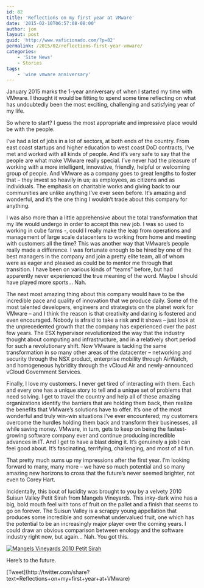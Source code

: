 ```yaml
---
id: 82
title: 'Reflections on my first year at VMware'
date: '2015-02-10T06:57:08-08:00'
author: jon
layout: post
guid: 'http://www.vaficionado.com/?p=82'
permalink: /2015/02/reflections-first-year-vmware/
categories:
    - 'Site News'
    - Stories
tags:
    - 'wine vmware anniversary'
---
```


January 2015 marks the 1-year anniversary of when I started my time with VMware. I thought it would be fitting to spend some time reflecting on what has undoubtedly been the most exciting, challenging and satisfying year of my life.

So where to start? I guess the most appropriate and impressive place would be with the people.

I’ve had a lot of jobs in a lot of sectors, at both ends of the country. From east coast startups and higher education to west coast DoD contracts, I’ve met and worked with all kinds of people. And it’s very safe to say that the people are what make VMware really special. I’ve never had the pleasure of working with a more intelligent, innovative, friendly, helpful or welcoming group of people. And VMware as a company goes to great lengths to foster that – they invest so heavily in us; as employees, as citizens and as individuals. The emphasis on charitable works and giving back to our communities are unlike anything I’ve ever seen before. It’s amazing and wonderful, and it’s the one thing I wouldn’t trade about this company for anything.

I was also more than a little apprehensive about the total transformation that my life would undergo in order to accept this new job. I was so used to working in cube farms -, could I really make the leap from operations and management of large scale datacenters to working from home and meeting with customers all the time? This was another way that VMware’s people really made a difference. I was fortunate enough to be hired by one of the best managers in the company and join a pretty elite team, all of whom were as eager and pleased as could be to mentor me through that transition. I have been on various kinds of “teams” before, but had apparently never experienced the true meaning of the word. Maybe I should have played more sports… Nah.

The next most amazing thing about this company would have to be the incredible pace and quality of innovation that we produce daily. Some of the most talented developers, engineers and strategists on the planet work for VMware – and I think the reason is that creativity and daring is fostered and even encouraged. Nobody is afraid to take a risk and it shows – just look at the unprecedented growth that the company has experienced over the past few years. The ESX hypervisor revolutionized the way that the industry thought about computing and infrastructure, and in a relatively short period for such a revolutionary shift. Now VMware is tackling the same transformation in so many other areas of the datacenter – networking and security through the NSX product, enterprise mobility through AirWatch, and homogeneous hybridity through the vCloud Air and newly-announced vCloud Government Services.

Finally, I love my customers. I never get tired of interacting with them. Each and every one has a unique story to tell and a unique set of problems that need solving. I get to travel the country and help all of these amazing organizations identify the barriers that are holding them back, then realize the benefits that VMware’s solutions have to offer. It’s one of the most wonderful and truly win-win situations I’ve ever encountered; my customers overcome the hurdles holding them back and transform their businesses, all while saving money. VMware, in turn, gets to keep on being the fastest-growing software company ever and continue producing incredible advances in IT. And I get to have a blast doing it. It’s genuinely a job I can feel good about. It’s fascinating, terrifying, challenging, and most of all fun.

That pretty much sums up my impressions after the first year. I’m looking forward to many, many more – we have so much potential and so many amazing new horizons to cross that the future’s never seemed brighter, not even to Corey Hart.

Incidentally, this bout of lucidity was brought to you by a velvety 2010 Suisun Valley Petit Sirah from Mangels Vineyards. This inky-dark wine has a big, bold mouth feel with tons of fruit on the pallet and a finish that seems to go on forever. The Suisun Valley is a scrappy young appellation that produces some incredible and somewhat undervalued fruit, one which has the potential to be an increasingly major player over the coming years. I could draw an obvious comparison between enology and the software industry right now, but again… Nah. You got this.

[![Mangels Vineyards 2010 Petit Sirah](https://www.vaficionado.com/wp-content/uploads/2015/02/IMG_4882-1024x768.jpg)](https://www.vaficionado.com/wp-content/uploads/2015/02/IMG_4882.jpg)

Here’s to the future.

<div class="twttr_buttons"><div class="twttr_twitter"> [Tweet](http://twitter.com/share?text=Reflections+on+my+first+year+at+VMware)</div></div>